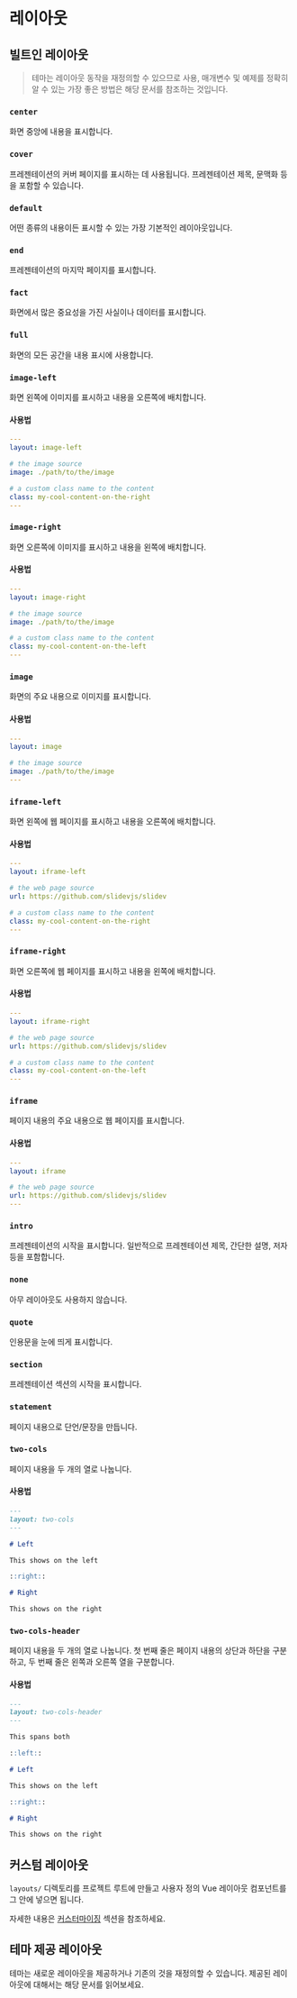 # 레이아웃

## 빌트인 레이아웃

> 테마는 레이아웃 동작을 재정의할 수 있으므로 사용, 매개변수 및 예제를 정확히 알 수 있는 가장 좋은 방법은 해당 문서를 참조하는 것입니다.

### `center`

화면 중앙에 내용을 표시합니다.

### `cover`

프레젠테이션의 커버 페이지를 표시하는 데 사용됩니다. 프레젠테이션 제목, 문맥화 등을 포함할 수 있습니다.

### `default`

어떤 종류의 내용이든 표시할 수 있는 가장 기본적인 레이아웃입니다.

### `end`

프레젠테이션의 마지막 페이지를 표시합니다.

### `fact`

화면에서 많은 중요성을 가진 사실이나 데이터를 표시합니다.

### `full`

화면의 모든 공간을 내용 표시에 사용합니다.

### `image-left`

화면 왼쪽에 이미지를 표시하고 내용을 오른쪽에 배치합니다.

#### 사용법

```yaml
---
layout: image-left

# the image source
image: ./path/to/the/image

# a custom class name to the content
class: my-cool-content-on-the-right
---
```

### `image-right`

화면 오른쪽에 이미지를 표시하고 내용을 왼쪽에 배치합니다.

#### 사용법

```yaml
---
layout: image-right

# the image source
image: ./path/to/the/image

# a custom class name to the content
class: my-cool-content-on-the-left
---
```

### `image`

화면의 주요 내용으로 이미지를 표시합니다.

#### 사용법

```yaml
---
layout: image

# the image source
image: ./path/to/the/image
---
```


### `iframe-left`

화면 왼쪽에 웹 페이지를 표시하고 내용을 오른쪽에 배치합니다.

#### 사용법

```yaml
---
layout: iframe-left

# the web page source
url: https://github.com/slidevjs/slidev

# a custom class name to the content
class: my-cool-content-on-the-right
---
```

### `iframe-right`

화면 오른쪽에 웹 페이지를 표시하고 내용을 왼쪽에 배치합니다.

#### 사용법

```yaml
---
layout: iframe-right

# the web page source
url: https://github.com/slidevjs/slidev

# a custom class name to the content
class: my-cool-content-on-the-left
---
```

### `iframe`

페이지 내용의 주요 내용으로 웹 페이지를 표시합니다.

#### 사용법

```yaml
---
layout: iframe

# the web page source
url: https://github.com/slidevjs/slidev
---
```


### `intro`

프레젠테이션의 시작을 표시합니다. 일반적으로 프레젠테이션 제목, 간단한 설명, 저자 등을 포함합니다.

### `none`

아무 레이아웃도 사용하지 않습니다.

### `quote`

인용문을 눈에 띄게 표시합니다.

### `section`

프레젠테이션 섹션의 시작을 표시합니다.

### `statement`

페이지 내용으로 단언/문장을 만듭니다.

### `two-cols`

페이지 내용을 두 개의 열로 나눕니다.

#### 사용법


```md
---
layout: two-cols
---

# Left

This shows on the left

::right::

# Right

This shows on the right
```

### `two-cols-header`

페이지 내용을 두 개의 열로 나눕니다. 첫 번째 줄은 페이지 내용의 상단과 하단을 구분하고, 두 번째 줄은 왼쪽과 오른쪽 열을 구분합니다.

#### 사용법


```md
---
layout: two-cols-header
---

This spans both

::left::

# Left

This shows on the left

::right::

# Right

This shows on the right
```

## 커스텀 레이아웃

`layouts/` 디렉토리를 프로젝트 루트에 만들고 사용자 정의 Vue 레이아웃 컴포넌트를 그 안에 넣으면 됩니다.

자세한 내용은 [커스터마이징](/custom/directory-structure#layouts) 섹션을 참조하세요.

## 테마 제공 레이아웃

테마는 새로운 레이아웃을 제공하거나 기존의 것을 재정의할 수 있습니다. 제공된 레이아웃에 대해서는 해당 문서를 읽어보세요.
